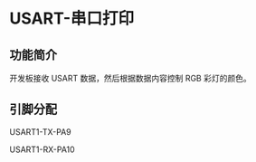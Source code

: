 # USART-串口打印

## 功能简介

开发板接收 USART 数据，然后根据数据内容控制 RGB 彩灯的颜色。

## 引脚分配

USART1-TX-PA9

USART1-RX-PA10
